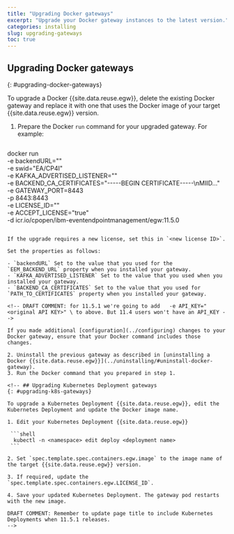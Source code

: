 ```yaml
---
title: "Upgrading Docker gateways"
excerpt: "Upgrade your Docker gateway instances to the latest version."
categories: installing
slug: upgrading-gateways
toc: true
---
```


## Upgrading Docker gateways
{: #upgrading-docker-gateways}

To upgrade a Docker {{site.data.reuse.egw}}, delete the existing Docker gateway and replace it with one that uses the Docker image of your target {{site.data.reuse.egw}} version. 

1. Prepare the Docker `run` command for your upgraded gateway. For example:

   ```shell
  docker run \
  -e backendURL="<manager endpoint>" \
  -e swid="EA/CP4I" \
  -e KAFKA_ADVERTISED_LISTENER="<gateway endpoint>" \
  -e BACKEND_CA_CERTIFICATES="-----BEGIN CERTIFICATE-----\nMIID..." \
  -e GATEWAY_PORT=8443 \
  -p 8443:8443 \
  -e LICENSE_ID="<new license ID>" \
  -e ACCEPT_LICENSE="true" \
  -d icr.io/cpopen/ibm-eventendpointmanagement/egw:11.5.0
   ```

   If the upgrade requires a new license, set this in `<new license ID>`.

   Set the properties as follows:
   
   - `backendURL` Set to the value that you used for the `EEM_BACKEND_URL` property when you installed your gateway.
   - `KAFKA_ADVERTISED_LISTENER` Set to the value that you used when you installed your gateway.
   - `BACKEND_CA_CERTIFICATES` Set to the value that you used for `PATH_TO_CERTIFICATES` property when you installed your gateway.

   <!-- DRAFT COMMENT: for 11.5.1 we're going to add   -e API_KEY="<original API KEY>" \ to above. But 11.4 users won't have an API_KEY -->

   If you made additional [configuration](../configuring) changes to your Docker gateway, ensure that your Docker command includes those changes.

2. Uninstall the previous gateway as described in [uninstalling a Docker {{site.data.reuse.egw}}](../uninstalling/#uninstall-docker-gateway).
3. Run the Docker command that you prepared in step 1. 

<!-- ## Upgrading Kubernetes Deployment gateways
{: #upgrading-k8s-gateways}

To upgrade a Kubernetes Deployment {{site.data.reuse.egw}}, edit the Kubernetes Deployment and update the Docker image name.

1. Edit your Kubernetes Deployment {{site.data.reuse.egw}}

    ```shell
     kubectl -n <namespace> edit deploy <deployment name>
    ```

2. Set `spec.template.spec.containers.egw.image` to the image name of the target {{site.data.reuse.egw}} version.

3. If required, update the `spec.template.spec.containers.egw.LICENSE_ID`.

4. Save your updated Kubernetes Deployment. The gateway pod restarts with the new image. 

DRAFT COMMENT: Remember to update page title to include Kubernetes Deployments when 11.5.1 releases.
-->